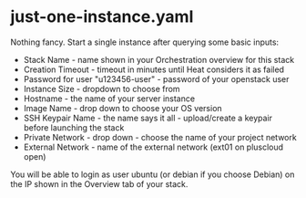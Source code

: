 # just-one-instance.yaml

Nothing fancy. Start a single instance after querying some basic inputs:

- Stack Name - name shown in your Orchestration overview for this stack
- Creation Timeout - timeout in minutes until Heat considers it as failed
- Password for user "u123456-user" - password of your openstack user
- Instance Size - dropdown to choose from
- Hostname - the name of your server instance
- Image Name - drop down to choose your OS version
- SSH Keypair Name - the name says it all - upload/create a keypair before launching the stack
- Private Network - drop down - choose the name of your project network
- External Network - name of the external network (ext01 on pluscloud open)

You will be able to login as user ubuntu (or debian if you choose Debian) on the IP shown in the Overview tab of your stack.
